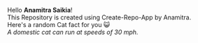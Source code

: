 Hello **Anamitra Saikia**!<br/> This Repository is created using Create-Repo-App by Anamitra. <br/> Here's a random Cat fact for you :smiley_cat: <br/>*A domestic cat can run at speeds of 30 mph.*